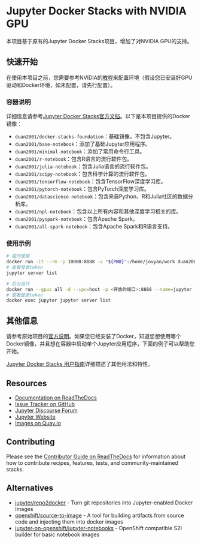 # Jupyter Docker Stacks with NVIDIA GPU

本项目基于原有的Jupyter Docker Stacks项目，增加了对NVIDIA GPU的支持。

## 快速开始

在使用本项目之前，您需要参考NVIDIA的[教程](https://docs.nvidia.com/datacenter/cloud-native/container-toolkit/latest/install-guide.html)来配置环境（假设您已安装好GPU驱动和Docker环境，如未配置，请先行配置）。

### 容器说明

详细信息请参考[Jupyter Docker Stacks官方文档](https://jupyter-docker-stacks.readthedocs.io/en/latest/using/selecting.html)。以下是本项目提供的Docker镜像：

- `duan2001/docker-stacks-foundation`：基础镜像，不包含Jupyter。
- `duan2001/base-notebook`：添加了基础Jupyter应用程序。
- `duan2001/minimal-notebook`：添加了常用命令行工具。
- `duan2001/r-notebook`：包含R语言的流行软件包。
- `duan2001/julia-notebook`：包含Julia语言的流行软件包。
- `duan2001/scipy-notebook`：包含科学计算的流行软件包。
- `duan2001/tensorflow-notebook`：包含TensorFlow深度学习库。
- `duan2001/pytorch-notebook`：包含PyTorch深度学习库。
- `duan2001/datascience-notebook`：包含来自Python、R和Julia社区的数据分析库。
- `duan2001/npl-notebook`：包含以上所有内容和其他深度学习相关的库。
- `duan2001/pyspark-notebook`：包含Apache Spark。
- `duan2001/all-spark-notebook`：包含Apache Spark和R语言支持。

### 使用示例

```bash
# 临时使用
docker run -it --rm -p 10000:8888 -v "${PWD}":/home/jovyan/work duan2001/npl-notebook
# 查看登录token
jupyter server list

# 后台运行
docker run --gpus all -d --ipc=host -p <开放的端口>:8888 --name=jupyter --restart=unless-stopped -v <外部存储路径>:/home/duan/work -e GRANT_SUDO=yes --user root duan2001/npl-notebook
# 查看登录token
docker exec jupyter jupyter server list
```

## 其他信息

请参考原始项目的[官方说明](https://github.com/jupyter/docker-stacks/blob/main/README.md)。如果您已经安装了Docker，知道您想使用哪个Docker镜像，并且想在容器中启动单个Jupyter应用程序，下面的例子可以帮助您开始。

[Jupyter Docker Stacks 用户指南](https://jupyter-docker-stacks.readthedocs.io/en/latest/)详细描述了其他用法和特性。

## Resources

- [Documentation on ReadTheDocs](https://jupyter-docker-stacks.readthedocs.io/en/latest/)
- [Issue Tracker on GitHub](https://github.com/jupyter/docker-stacks/issues)
- [Jupyter Discourse Forum](https://discourse.jupyter.org/)
- [Jupyter Website](https://jupyter.org)
- [Images on Quay.io](https://quay.io/organization/jupyter)


## Contributing

Please see the [Contributor Guide on ReadTheDocs](https://jupyter-docker-stacks.readthedocs.io/en/latest/)
for information about how to contribute recipes, features, tests, and community-maintained stacks.

## Alternatives

- [jupyter/repo2docker](https://github.com/jupyterhub/repo2docker) -
  Turn git repositories into Jupyter-enabled Docker Images
- [openshift/source-to-image](https://github.com/openshift/source-to-image) -
  A tool for building artifacts from source code and injecting them into docker images
- [jupyter-on-openshift/jupyter-notebooks](https://github.com/jupyter-on-openshift/jupyter-notebooks) -
  OpenShift compatible S2I builder for basic notebook images
